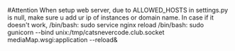 #Attention
When setup web server, due to ALLOWED_HOSTS in settings.py is null, make sure u add ur ip of instances or domain name.
In case if it doesn't work, 
/bin/bash: sudo service nginx reload
/bin/bash: sudo gunicorn --bind unix:/tmp/catsnevercode.club.socket mediaMap.wsgi:application --reload&


